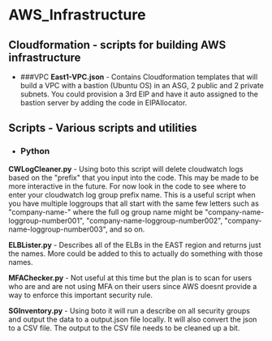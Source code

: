 # AWS_Infrastructure
## Cloudformation - scripts for building AWS infrastructure
* ###VPC
**East1-VPC.json** - Contains Cloudformation templates that will build a VPC with a bastion (Ubuntu OS) in an ASG, 2 public and 2 private subnets. You could provision a 3rd EIP and have it auto assigned to the bastion server by adding the code in EIPAllocator.

## Scripts - Various scripts and utilities
* ### Python

**CWLogCleaner.py** - Using boto this script will delete cloudwatch logs based on the "prefix" that you input into the code. This may be made to be more interactive in the future. For now look in the code to see where to enter your cloudwatch log group prefix name. This is a useful script when you have multiple loggroups that all start with the same few letters such as "company-name-" where the full og group name might be "company-name-loggroup-number001", "company-name-loggroup-number002", "company-name-loggroup-number003", and so on.

**ELBLister.py** - Describes all of the ELBs in the EAST region and returns just the names. More could be added to this to actually do something with those names.

**MFAChecker.py** - Not useful at this time but the plan is to scan for users who are and are not using MFA on their users since AWS doesnt provide a way to enforce this important security rule.

**SGInventory.py** - Using boto it will run a describe on all security groups and output the data to a output.json file locally. It will also convert the json to a CSV file. The output to the CSV file needs to be cleaned up a bit.
